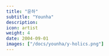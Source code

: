 ```yaml
---
title: "윤하"
subtitle: "Younha"
description:
icon: artist
weight: 4
date: 2004-09-01
images: ["/docs/younha/y-holics.png"]
---
```

